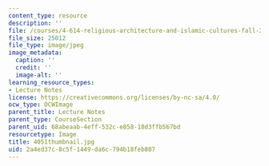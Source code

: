 ```yaml
---
content_type: resource
description: ''
file: /courses/4-614-religious-architecture-and-islamic-cultures-fall-2002/2a4ed37c8c5f1449da6c794b18feb807_4051thumbnail.jpg
file_size: 25012
file_type: image/jpeg
image_metadata:
  caption: ''
  credit: ''
  image-alt: ''
learning_resource_types:
- Lecture Notes
license: https://creativecommons.org/licenses/by-nc-sa/4.0/
ocw_type: OCWImage
parent_title: Lecture Notes
parent_type: CourseSection
parent_uid: 68abeaab-4eff-532c-e858-18d3ffb567bd
resourcetype: Image
title: 4051thumbnail.jpg
uid: 2a4ed37c-8c5f-1449-da6c-794b18feb807
---
```

